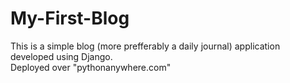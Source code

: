 # My-First-Blog
This is a simple blog (more prefferably a daily journal) application developed using Django.<br>
Deployed over "pythonanywhere.com"
